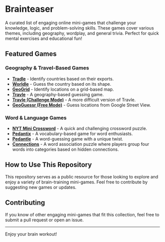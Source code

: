 # Brainteaser

A curated list of engaging online mini-games that challenge your knowledge, logic, and problem-solving skills. These games cover various themes, including geography, wordplay, and general trivia. Perfect for quick mental exercises and educational fun!

## Featured Games

### Geography & Travel-Based Games
- **[Tradle](https://games.oec.world/en/tradle/)** - Identify countries based on their exports.
- **[Worldle](https://worldle.teuteuf.fr/)** - Guess the country based on its shape.
- **[GeoGrid](https://www.geogridgame.com/)** - Identify locations on a grid-based map.
- **[Travle](https://travle.earth/)** - A geography-based guessing game.
- **[Travle (Challenge Mode)](https://travle.earth/che)** - A more difficult version of Travle.
- **[GeoGuessr (Free Mode)](https://www.geoguessr.com/free)** - Guess locations from Google Street View.

### Word & Language Games
- **[NYT Mini Crossword](https://www.nytimes.com/crosswords/game/mini)** - A quick and challenging crossword puzzle.
- **[Pedantix](https://pedantix.certitudes.org/)** - A vocabulary-based game for word enthusiasts.
- **[Pedantle](https://pedantle.certitudes.org/)** - A word-guessing game with a unique twist.
- **[Connections](https://www.nytimes.com/games/connections)** - A word association puzzle where players group four words into categories based on hidden connections.

## How to Use This Repository
This repository serves as a public resource for those looking to explore and enjoy a variety of brain-training mini-games. Feel free to contribute by suggesting new games or updates.

## Contributing
If you know of other engaging mini-games that fit this collection, feel free to submit a pull request or open an issue.

---
Enjoy your brain workout!


